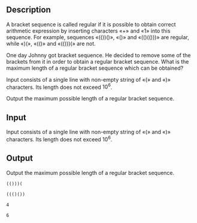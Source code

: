 ## Description

<div><p>A bracket sequence is called regular if it is possible to obtain correct arithmetic expression by inserting characters «<span class="tex-font-style-tt">+</span>» and «<span class="tex-font-style-tt">1</span>» into this sequence. For example, sequences «<span class="tex-font-style-tt">(())()</span>», «<span class="tex-font-style-tt">()</span>» and «<span class="tex-font-style-tt">(()(()))</span>» are regular, while «<span class="tex-font-style-tt">)(</span>», «<span class="tex-font-style-tt">(()</span>» and «<span class="tex-font-style-tt">(()))(</span>» are not.</p><p>One day Johnny got bracket sequence. He decided to remove some of the brackets from it in order to obtain a regular bracket sequence. What is the maximum length of a regular bracket sequence which can be obtained?</p></div><div class="input-specification"><p>Input consists of a single line with non-empty string of «<span class="tex-font-style-tt">(</span>» and «<span class="tex-font-style-tt">)</span>» characters. Its length does not exceed <span class="tex-span">10<sup class="upper-index">6</sup></span>.</p></div><div class="output-specification"><p>Output the maximum possible length of a regular bracket sequence.</p></div>

## Input

<p>Input consists of a single line with non-empty string of «<span class="tex-font-style-tt">(</span>» and «<span class="tex-font-style-tt">)</span>» characters. Its length does not exceed <span class="tex-span">10<sup class="upper-index">6</sup></span>.</p>

## Output

<p>Output the maximum possible length of a regular bracket sequence.</p>





```input1
(()))(

```




```input2
((()())

```




```output1
4

```




```output2
6

```


